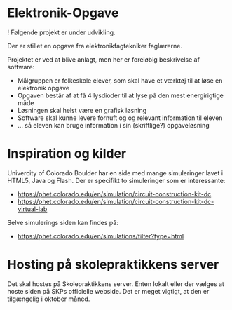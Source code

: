 # Elektronik-Opgave
! Følgende projekt er under udvikling.

Der er stillet en opgave fra elektronikfagtekniker faglærerne.

Projektet er ved at blive anlagt, men her er foreløbig beskrivelse af software:
* Målgruppen er folkeskole elever, som skal have et værktøj til at løse en elektronik opgave
* Opgaven består af at få 4 lysdioder til at lyse på den mest energirigtige måde
* Løsningen skal helst være en grafisk løsning
* Software skal kunne levere fornuft og og relevant information til eleven
* ... så eleven kan bruge information i sin (skriftlige?) opgaveløsning

# Inspiration og kilder
Univercity of Colorado Boulder har en side med mange simuleringer lavet i HTML5, Java og Flash.
Der er specifikt to simuleringer som er interessante:
* https://phet.colorado.edu/en/simulation/circuit-construction-kit-dc
* https://phet.colorado.edu/en/simulation/circuit-construction-kit-dc-virtual-lab

Selve simulerings siden kan findes på:
* https://phet.colorado.edu/en/simulations/filter?type=html

# Hosting på skolepraktikkens server
Det skal hostes på Skolepraktikkens server. Enten lokalt eller der vælges at hoste siden på SKPs officielle webside.
Det er meget vigtigt, at den er tilgængelig i oktober måned.
